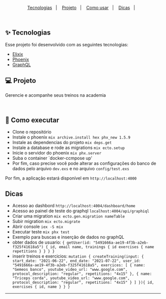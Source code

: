 <p align="center">
  <a href="#techs">Tecnologias</a>&nbsp;&nbsp;&nbsp;|&nbsp;&nbsp;&nbsp;
  <a href="#project">Projeto</a>&nbsp;&nbsp;&nbsp;|&nbsp;&nbsp;&nbsp;
  <a href="#how-use">Como usar</a>&nbsp;&nbsp;&nbsp;|&nbsp;&nbsp;&nbsp;
  <a href="#how-use">Dicas</a>&nbsp;&nbsp;&nbsp;|&nbsp;&nbsp;&nbsp;
</p>
&nbsp;&nbsp;&nbsp;

<div id="techs"></div>

## ✨ Tecnologias

Esse projeto foi desenvolvido com as seguintes tecnologias:

- [Elixix](https://elixir-lang.org/)
- [Phoenix](https://phoenixframework.org/)
- [GraphQL](https://graphql.org)
</div>

<div id="project"></div>

## 💻 Projeto

Gerencie e acompanhe seus treinos na academia

&nbsp;&nbsp;&nbsp;

<div id="how-use"></div>

## 🚀 Como executar

- Clone o repositório
- Instale o phoenix `mix archive.install hex phx_new 1.5.9`
- Instale as dependencias do projeto `mix deps.get`
- Instale a database e rode as migrations `mix ecto.setup`
- Inicie o servidor do phoenix `mix phx.server`
- Suba o container `docker-ccmpose up'
- Por fim, caso precise você pode alterar as configurações do banco de dados pelo arquivo `dev.exs` e no arquivo `config/test.exs`

Por fim, a aplicação estará disponível em `http://localhost:4000`


## Dicas
- Acesso ao dashbord `http://localhost:4004/dashboard/home`
- Acesso ao painel de teste do graphql `localhost:4004/api/graphiql`
- Criar uma migration `mix ecto.gen.migration nameTable`
- Subir migration `mix ecto.migrate`
- Abrir console `iex -S mix`
- Executar teste `mix phx test`
- Exemplo para buscas e inserção de dados no graphQL
- obter dados de usuario: `{
  getUser(id: "5491666a-ae19-4f3b-a2eb-f325f41618a5") {
    id,
    email
    name,
    trainings {
      id
      exercises {
        name
        repetitions
      }
    }
  }
}`
- inserir treinos e exercicios: `mutation {
  createTraining(input: {
    start_date: "2021-06-22",
    end_date: "2021-07-22",
    user_id: "5491666a-ae19-4f3b-a2eb-f325f41618a5",
    exercices: [
      {
      name: "Gemeos banco",
      youtube_video_url: "www.google.com",
      protocol_description: "regular",
      repetitions: "4x15"
      },
      {
      name: "Triceps corda",
      youtube_video_url: "www.google.com",
      protocol_description: "regular",
      repetitions: "4x15"
     }
    ]
  }){
    id,
    exercises {
      id,
      name
    }
  }
}`
---

